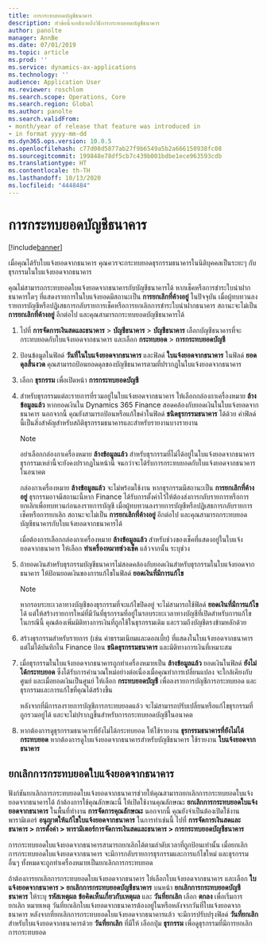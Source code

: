```yaml
---
title: การกระทบยอดบัญชีธนาคาร
description: หัวข้อนี้จะอธิบายถึงวิธีการกระทบยอดบัญชีธนาคาร
author: panolte
manager: AnnBe
ms.date: 07/01/2019
ms.topic: article
ms.prod: ''
ms.service: dynamics-ax-applications
ms.technology: ''
audience: Application User
ms.reviewer: roschlom
ms.search.scope: Operations, Core
ms.search.region: Global
ms.author: panolte
ms.search.validFrom:
- month/year of release that feature was introduced in
- in format yyyy-mm-dd
ms.dyn365.ops.version: 10.0.5
ms.openlocfilehash: c77d08d5877ab27f9b6549a5b2a666150938fc08
ms.sourcegitcommit: 199848e78df5cb7c439b001bdbe1ece963593cdb
ms.translationtype: HT
ms.contentlocale: th-TH
ms.lasthandoff: 10/13/2020
ms.locfileid: "4448484"
---
```

# <a name="reconcile-a-bank-account"></a>การกระทบยอดบัญชีธนาคาร

[!include[banner](../includes/banner.md)]

เมื่อคุณได้รับใบแจ้งยอดจากธนาคาร คุณควรจะกระทบยอดธุรกรรมธนาคารในนิติบุคคลเป็นระยะๆ กับธุรกรรมในใบแจ้งยอดจากธนาคาร

คุณไม่สามารถกระทบยอดใบแจ้งยอดจากธนาคารกับบัญชีธนาคารได้ หากเช็คหรือการชำระใบนำฝากธนาคารใดๆ ที่แสดงรายการในใบแจ้งยอดมีสถานะเป็น **การยกเลิกที่ค้างอยู่** ในปัจจุบัน เมื่อผู้ทบทวนลงรายการบัญชีหรือปฏิเสธการกลับรายการเช็คหรือการยกเลิกการชำระใบนำฝากธนาคาร สถานะจะไม่เป็น **การยกเลิกที่ค้างอยู่** อีกต่อไป และคุณสามารถกระทบยอดบัญชีธนาคารได้

1.  ไปที่ **การจัดการเงินสดและธนาคาร** \> **บัญชีธนาคาร** \> **บัญชีธนาคาร** เลือกบัญชีธนาคารที่จะกระทบยอดกับใบแจ้งยอดจากธนาคาร และเลือก **กระทบยอด** > **การกระทบยอดบัญชี**

2.  ป้อนข้อมูลในฟิลด์ **วันที่ในใบแจ้งยอดจากธนาคาร** และฟิลด์ **ใบแจ้งยอดจากธนาคาร** ในฟิลด์ **ยอดดุลสิ้นงวด** คุณสามารถป้อนยอดดุลของบัญชีธนาคารตามที่ปรากฏในใบแจ้งยอดจากธนาคาร

3.  เลือก **ธุรกรรม** เพื่อเปิดหน้า **การกระทบยอดบัญชี**

4.  สำหรับธุรกรรมแต่ละรายการที่รวมอยู่ในใบแจ้งยอดจากธนาคาร ให้เลือกกล่องกาเครื่องหมาย **ล้างข้อมูลแล้ว** หากยอดเงินใน Dynamics 365 Finance สอดคล้องกับยอดเงินในใบแจ้งยอดจากธนาคาร นอกจากนี้ คุณยังสามารถป้อนหรือแก้ไขค่าในฟิลด์ **ชนิดธุรกรรมธนาคาร** ได้ด้วย ค่าฟิลด์นี้เป็นสิ่งสำคัญสำหรับสถิติธุรกรรมธนาคารและสำหรับรายงานบางรายงาน
    

    > [!NOTE]
    > <P>อย่าเลือกกล่องกาเครื่องหมาย <STRONG>ล้างข้อมูลแล้ว</STRONG> สำหรับธุรกรรมที่ไม่ได้อยู่ในใบแจ้งยอดจากธนาคาร ธุรกรรมเหล่านี้จะยังคงปรากฏในหน้านี้ จนกว่าจะได้รับการกระทบยอดกับใบแจ้งยอดจากธนาคารในอนาคต</P>
    > <P>กล่องกาเครื่องหมาย <STRONG>ล้างข้อมูลแล้ว</STRONG> จะไม่พร้อมใช้งาน หากธุรกรรมมีสถานะเป็น <STRONG>การยกเลิกที่ค้างอยู่</STRONG> ธุรกรรมอาจมีสถานะนี้หาก Finance ได้รับการตั้งค่าไว้ให้ต้องส่งการกลับรายการหรือการยกเลิกเพื่อทบทวนก่อนลงรายการบัญชี  เมื่อผู้ทบทวนลงรายการบัญชีหรือปฏิเสธการกลับรายการเช็คหรือการยกเลิก สถานะจะไม่เป็น <STRONG>การยกเลิกที่ค้างอยู่</STRONG> อีกต่อไป และคุณสามารถกระทบยอดบัญชีธนาคารกับใบแจ้งยอดจากธนาคารได้</P>

    
    เมื่อต้องการเลือกกล่องกาเครื่องหมาย **ล้างข้อมูลแล้ว** สำหรับช่วงของเช็คที่แสดงอยู่ในใบแจ้งยอดจากธนาคาร ให้เลือก **ทำเครื่องหมายช่วงเช็ค** แล้วจากนั้น ระบุช่วง

5.  ถ้ายอดเงินสำหรับธุรกรรมบัญชีธนาคารไม่สอดคล้องกับยอดเงินสำหรับธุรกรรมในใบแจ้งยอดจากธนาคาร ให้ป้อนยอดเงินของการแก้ไขในฟิลด์ **ยอดเงินที่มีการแก้ไข**
    

    > [!NOTE]
    > <P>หากรอบระยะเวลาทางบัญชีของธุรกรรมที่จะแก้ไขปิดอยู่ จะไม่สามารถใช้ฟิลด์ <STRONG>ยอดเงินที่มีการแก้ไข</STRONG> ได้ แต่ให้สร้างรายการใหม่ที่มีวันที่ธุรกรรมที่อยู่ในรอบระยะเวลาทางบัญชีที่เปิดสำหรับการแก้ไข ในกรณีนี้ คุณต้องเพิ่มมิติทางการเงินที่ถูกใช้ในธุรกรรมเดิม และรวมถึงบัญชีตรงข้ามหลักด้วย</P>



6.  สร้างธุรกรรมสำหรับรายการ (เช่น ค่าธรรมเนียมและดอกเบี้ย) ที่แสดงในใบแจ้งยอดจากธนาคาร แต่ไม่ได้บันทึกใน Finance ป้อน **ชนิดธุรกรรมธนาคาร** และมิติทางการเงินที่เหมาะสม

7.  เมื่อธุรกรรมในใบแจ้งยอดจากธนาคารถูกทำเครื่องหมายเป็น **ล้างข้อมูลแล้ว** ยอดเงินในฟิลด์ **ยังไม่ได้กระทบยอด** ซึ่งได้รับการคำนวณใหม่อย่างต่อเนื่องเมื่อคุณทำการเปลี่ยนแปลง จะใกล้เคียงกับศูนย์ และเมื่อยอดเงินเป็นศูนย์ ให้เลือก **กระทบยอดบัญชี** เพื่อลงรายการบัญชีการกระทบยอด และธุรกรรมและการแก้ไขที่คุณได้สร้างขึ้น
    
    หลังจากที่มีการลงรายการบัญชีการกระทบยอดแล้ว จะไม่สามารถปรับเปลี่ยนหรือแก้ไขธุรกรรมที่ถูกรวมอยู่ได้ และจะไม่ปรากฏขึ้นสำหรับการกระทบยอดบัญชีในอนาคต

8.  หากต้องการดูธุรกรรมธนาคารที่ยังไม่ได้กระทบยอด ให้ใช้รายงาน **ธุรกรรมธนาคารที่ยังไม่ได้กระทบยอด** หากต้องการดูใบแจ้งยอดจากธนาคารสำหรับบัญชีธนาคาร ใช้รายงาน **ใบแจ้งยอดจากธนาคาร**

## <a name="cancel-bank-statement-reconciliation"></a>ยกเลิกการกระทบยอดใบแจ้งยอดจากธนาคาร 

ฟังก์ชันยกเลิกการกระทบยอดใบแจ้งยอดจากธนาคารช่วยให้คุณสามารถยกเลิกการกระทบยอดใบแจ้งยอดจากธนาคารได้ ถ้าต้องการใช้คุณลักษณะนี้ ให้เปิดใช้งานคุณลักษณะ **ยกเลิกการกระทบยอดใบแจ้งยอดจากธนาคาร** ในพื้นที่ทำงาน **การจัดการคุณลักษณะ** นอกจากนี้ คุณยังจำเป็นต้องเปิดใช้งานพารามิเตอร์ **อนุญาตให้แก้ไขใบแจ้งยอดจากธนาคาร** ในการทำเช่นนี้ ไปที่ **การจัดการเงินสดและธนาคาร > การตั้งค่า > พารามิเตอร์การจัดการเงินสดและธนาคาร > การกระทบยอดบัญชีธนาคาร**
 
การกระทบยอดใบแจ้งยอดจากธนาคารสามารถยกเลิกได้ตามลำดับเวลาที่ถูกป้อนเท่านั้น เมื่อยกเลิกการกระทบยอดใบแจ้งยอดจากธนาคาร จะมีการกลับรายการธุรกรรมและการแก้ไขใหม่ และธุรกรรมอื่นๆ ทั้งหมดจะถูกทำเครื่องหมายเป็นยกเลิกการกระทบยอด
 
ถ้าต้องการยกเลิกการกระทบยอดใบแจ้งยอดจากธนาคาร ให้เลือกใบแจ้งยอดจากธนาคาร และเลือก **ใบแจ้งยอดจากธนาคาร > ยกเลิกการกระทบยอดบัญชีธนาคาร** บนหน้า **ยกเลิกการกระทบยอดบัญชีธนาคาร** ให้ระบุ **รหัสเหตุผล** **ข้อคิดเห็นเกี่ยวกับเหตุผล** และ **วันที่ยกเลิก** เลือก **ตกลง** เพื่อเริ่มการยกเลิก หมายเหตุ วันที่ยกเลิกใบแจ้งยอดจากธนาคารต้องอยู่ในหรือหลังจากวันที่ใบแจ้งยอดจากธนาคาร หลังจากที่ยกเลิกการกระทบยอดใบแจ้งยอดจากธนาคารแล้ว จะมีการปรับปรุงฟิลด์ **วันที่ยกเลิก** สำหรับใบแจ้งยอดจากธนาคารด้วย **วันที่ยกเลิก** ที่มีให้ เลือกปุ่ม **ธุรกรรม** เพื่อดูธุรกรรมที่มีการยกเลิกการกระทบยอด
